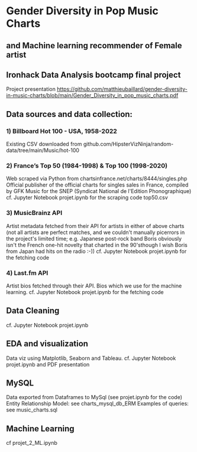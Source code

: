 # Gender Diversity in Pop Music Charts
## and Machine learning recommender of Female artist

## Ironhack Data Analysis bootcamp final project

Project presentation 
https://github.com/matthieubaillard/gender-diversity-in-music-charts/blob/main/Gender_Diversity_in_pop_music_charts.pdf


## Data sources and data collection:

### 1) Billboard Hot 100 - USA, 1958-2022
Existing CSV downloaded from github.com/HipsterVizNinja/random-data/tree/main/Music/hot-100

### 2) France’s Top 50 (1984-1998) & Top 100 (1998-2020)
Web scraped via Python from chartsinfrance.net/charts/8444/singles.php
Official publisher of the official charts for singles sales in France, compiled by GFK Music for the SNEP (Syndicat National de l'Edition Phonographique)
cf. Jupyter Notebook projet.ipynb for the scraping code
top50.csv

### 3) MusicBrainz API
Artist metadata fetched from their API for artists in either of above charts (not all artists are perfect matches, and we couldn't manually picerrors in the project's limited time; e.g. Japanese post-rock band Boris obviously isn't the French one-hit novelty that charted in the 90'sthough I wish Boris from Japan had hits on the radio :-))
cf. Jupyter Notebook projet.ipynb for the fetching code

### 4) Last.fm API
Artist bios fetched through their API. Bios which we use for the machine learning.
cf. Jupyter Notebook projet.ipynb for the fetching code

## Data Cleaning
cf. Jupyter Notebook projet.ipynb

## EDA and visualization
Data viz using Matplotlib, Seaborn and Tableau.
cf. Jupyter Notebook projet.ipynb and PDF presentation

## MySQL
Data exported from Dataframes to MySql (see projet.ipynb for the code)
Entity Relationship Model: see charts_mysql_db_ERM
Examples of queries: see music_charts.sql

## Machine Learning
cf projet_2_ML.ipynb